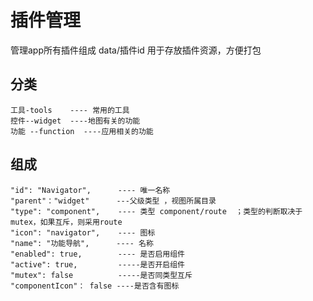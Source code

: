 # 插件管理
  管理app所有插件组成
  data/插件id 用于存放插件资源，方便打包
## 分类
    工具-tools    ---- 常用的工具
    控件--widget  ----地图有关的功能
    功能 --function  ----应用相关的功能
## 组成
    "id": "Navigator",      ---- 唯一名称
    "parent"："widget"      ---父级类型 ，视图所属目录
    "type": "component",    ---- 类型 component/route  ；类型的判断取决于mutex，如果互斥，则采用route
    "icon": "navigator",    ---- 图标    
    "name": "功能导航",      ---- 名称
    "enabled": true,        ---- 是否启用组件
    "active": true,         -----是否开启组件
    "mutex": false          -----是否同类型互斥
    "componentIcon"： false ----是否含有图标